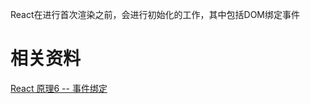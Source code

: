 
React在进行首次渲染之前，会进行初始化的工作，其中包括DOM绑定事件














# 相关资料

[React 原理6 --  事件绑定](https://www.bilibili.com/video/BV1PxhaeNENR/?share_source=copy_web&vd_source=9c1e19a73fa7bd23bb37aa8d7467d862)